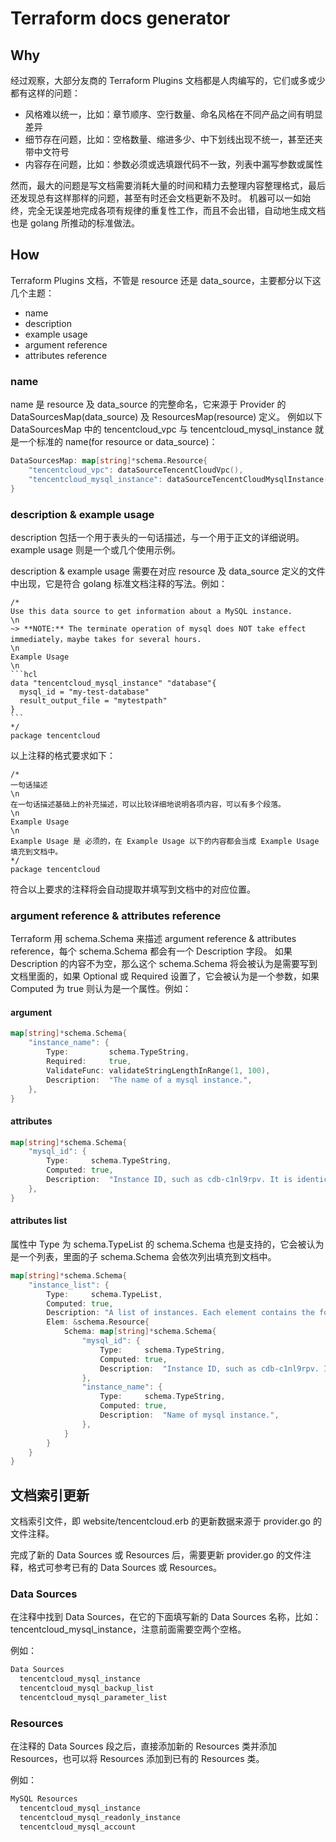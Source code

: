 # Terraform docs generator

## Why

经过观察，大部分友商的 Terraform Plugins 文档都是人肉编写的，它们或多或少都有这样的问题：

* 风格难以统一，比如：章节顺序、空行数量、命名风格在不同产品之间有明显差异
* 细节存在问题，比如：空格数量、缩进多少、中下划线出现不统一，甚至还夹带中文符号
* 内容存在问题，比如：参数必须或选填跟代码不一致，列表中漏写参数或属性

然而，最大的问题是写文档需要消耗大量的时间和精力去整理内容整理格式，最后还发现总有这样那样的问题，甚至有时还会文档更新不及时。
机器可以一如始终，完全无误差地完成各项有规律的重复性工作，而且不会出错，自动地生成文档也是 golang 所推动的标准做法。

## How

Terraform Plugins 文档，不管是 resource 还是 data_source，主要都分以下这几个主题：

* name
* description
* example usage
* argument reference
* attributes reference

### name

name 是 resource 及 data_source 的完整命名，它来源于 Provider 的 DataSourcesMap(data_source) 及 ResourcesMap(resource) 定义。
例如以下 DataSourcesMap 中的 tencentcloud_vpc 与 tencentcloud_mysql_instance 就是一个标准的 name(for resource or data_source)：

```go
DataSourcesMap: map[string]*schema.Resource{
    "tencentcloud_vpc": dataSourceTencentCloudVpc(),
    "tencentcloud_mysql_instance": dataSourceTencentCloudMysqlInstance(),
}
```

### description & example usage

description 包括一个用于表头的一句话描述，与一个用于正文的详细说明。
example usage 则是一个或几个使用示例。

description & example usage 需要在对应 resource 及 data_source 定义的文件中出现，它是符合 golang 标准文档注释的写法。例如：

    /*
    Use this data source to get information about a MySQL instance.
    \n
    ~> **NOTE:** The terminate operation of mysql does NOT take effect immediately，maybe takes for several hours.
    \n
    Example Usage
    \n
    ```hcl
    data "tencentcloud_mysql_instance" "database"{
      mysql_id = "my-test-database"
      result_output_file = "mytestpath"
    }
    ```
    */
    package tencentcloud

以上注释的格式要求如下：

    /*
    一句话描述
    \n
    在一句话描述基础上的补充描述，可以比较详细地说明各项内容，可以有多个段落。
    \n
    Example Usage
    \n
    Example Usage 是 必须的，在 Example Usage 以下的内容都会当成 Example Usage 填充到文档中。
    */
    package tencentcloud

符合以上要求的注释将会自动提取并填写到文档中的对应位置。

### argument reference & attributes reference

Terraform 用 schema.Schema 来描述 argument reference & attributes reference，每个 schema.Schema 都会有一个 Description 字段。
如果 Description 的内容不为空，那么这个 schema.Schema 将会被认为是需要写到文档里面的，如果 Optional 或 Required 设置了，它会被认为是一个参数，如果 Computed 为 true 则认为是一个属性。例如：

#### argument

```go
map[string]*schema.Schema{
    "instance_name": {
        Type:         schema.TypeString,
        Required:     true,
        ValidateFunc: validateStringLengthInRange(1, 100),
        Description:  "The name of a mysql instance.",
    },
}
```

#### attributes

```go
map[string]*schema.Schema{
    "mysql_id": {
        Type:     schema.TypeString,
        Computed: true,
        Description:  "Instance ID, such as cdb-c1nl9rpv. It is identical to the instance ID displayed in the database console page.",
    },
}
```

#### attributes list

属性中 Type 为 schema.TypeList 的 schema.Schema 也是支持的，它会被认为是一个列表，里面的子 schema.Schema 会依次列出填充到文档中。

```go
map[string]*schema.Schema{
    "instance_list": {
        Type:     schema.TypeList,
        Computed: true,
        Description: "A list of instances. Each element contains the following attributes:",
        Elem: &schema.Resource{
            Schema: map[string]*schema.Schema{
                "mysql_id": {
                    Type:     schema.TypeString,
                    Computed: true,
                    Description:  "Instance ID, such as cdb-c1nl9rpv. It is identical to the instance ID displayed in the database console page.",
                },
                "instance_name": {
                    Type:     schema.TypeString,
                    Computed: true,
                    Description:  "Name of mysql instance.",
                },
            }
        }
    }
}
```

## 文档索引更新

文档索引文件，即 website/tencentcloud.erb 的更新数据来源于 provider.go 的文件注释。

完成了新的 Data Sources 或 Resources 后，需要更新 provider.go 的文件注释，格式可参考已有的 Data Sources 或 Resources。

### Data Sources

在注释中找到 Data Sources，在它的下面填写新的 Data Sources 名称，比如：tencentcloud_mysql_instance，注意前面需要空两个空格。

例如：

```go
Data Sources
  tencentcloud_mysql_instance
  tencentcloud_mysql_backup_list
  tencentcloud_mysql_parameter_list
```

### Resources

在注释的 Data Sources 段之后，直接添加新的 Resources 类并添加 Resources，也可以将 Resources 添加到已有的 Resources 类。

例如：

```go
MySQL Resources
  tencentcloud_mysql_instance
  tencentcloud_mysql_readonly_instance
  tencentcloud_mysql_account
```
